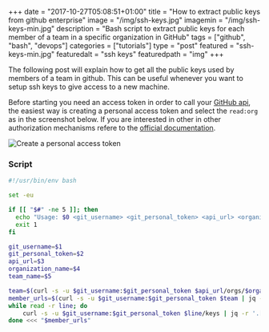 +++
date = "2017-10-27T05:08:51+01:00"
title = "How to extract public keys from github enterprise"
image = "/img/ssh-keys.jpg"
imagemin = "/img/ssh-keys-min.jpg"
description = "Bash script to extract public keys for each member of a team in a specific organization in GitHub"
tags = ["github", "bash", "devops"]
categories = ["tutorials"]
type = "post"
featured = "ssh-keys-min.jpg"
featuredalt = "ssh keys"
featuredpath = "img"
+++

The following post will explain how to get all the public keys used by members of a team in github.
This can be useful whenever you want to setup ssh keys to give access to a new machine.

Before starting you need an access token in order to call your [GitHub api](https://developer.github.com/v3/), the easiest way is creating a personal access token and select the `read:org` as in the screenshot below. If you are interested in other in other authorization mechanisms refere to the [official documentation](https://developer.github.com/v3/oauth_authorizations/).

![Create a personal access token](/img/github_permissions.png)


### Script
```bash
#!/usr/bin/env bash

set -eu

if [[ "$#" -ne 5 ]]; then
  echo "Usage: $0 <git_username> <git_personal_token> <api_url> <organization_name> <team_name>" >&2
  exit 1
fi

git_username=$1
git_personal_token=$2
api_url=$3
organization_name=$4
team_name=$5

team=$(curl -s -u $git_username:$git_personal_token $api_url/orgs/$organization_name/teams | jq -r ".[] | select(.slug == \"$team_name\") | .members_url | split(\"{\")[0]")
member_urls=$(curl -s -u $git_username:$git_personal_token $team | jq -r '.[] | .url')
while read -r line; do
    curl -s -u $git_username:$git_personal_token $line/keys | jq -r '.[] | .key'
done <<< "$member_urls"
```
